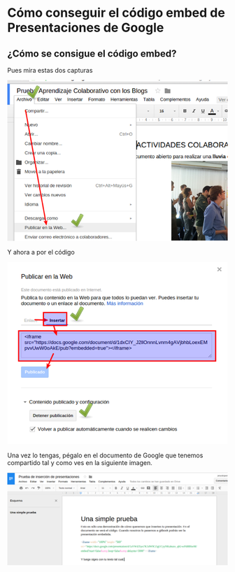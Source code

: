 # Cómo conseguir el código embed de Presentaciones de Google

## ¿Cómo se consigue el código embed?

Pues mira estas dos capturas

![](img/Menu_005.png)

Y ahora a por el código

![](img/Seleccion_008.png)

Una vez lo tengas, pégalo en el documento de Google que tenemos compartido tal y como ves en la siguiente imagen.

![](img/Seleccion_332.png)
